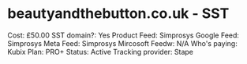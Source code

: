 # beautyandthebutton.co.uk - SST

Cost: £50.00
SST domain?: Yes
Product Feed: Simprosys
Google Feed: Simprosys
Meta Feed: Simprosys
Mircosoft Feedw: N/A
Who's paying: Kubix
Plan: PRO+
Status: Active
Tracking provider: Stape